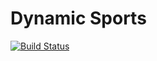 Dynamic Sports
=====================

[![Build Status](https://travis-ci.org/hgarcia/dynamic-sports.png?branch=master)](https://travis-ci.org/hgarcia/dynamic-sports)